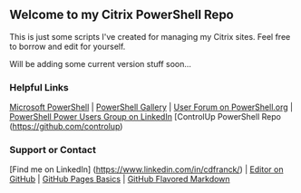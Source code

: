 ## Welcome to my Citrix PowerShell Repo

This is just some scripts I've created for managing my Citrix sites. Feel free to borrow and edit for yourself.

Will be adding some current version stuff soon...

### Helpful Links
[Microsoft PowerShell](https://learn.microsoft.com/en-us/powershell/)  |
[PowerShell Gallery](https://www.powershellgallery.com/)  |
[User Forum on PowerShell.org](https://forums.powershell.org/)  |
[PowerShell Power Users Group on LinkedIn](https://www.linkedin.com/groups/140856/)
[ControlUp PowerShell Repo (https://github.com/controlup)

### Support or Contact
[Find me on LinkedIn] (https://www.linkedin.com/in/cdfranck/)  |
[Editor on GitHub](https://github.com/cdfranck/CitrixPS/edit/master/README.md)  |
[GitHub Pages Basics](https://help.github.com/categories/github-pages-basics/)  |
[GitHub Flavored Markdown](https://guides.github.com/features/mastering-markdown/)
